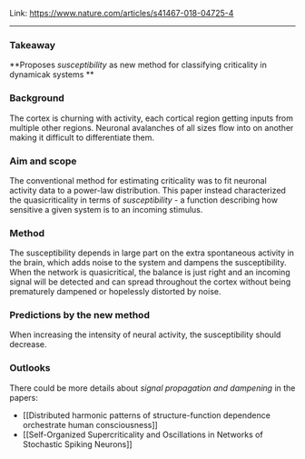Link: https://www.nature.com/articles/s41467-018-04725-4

---
### Takeaway
**Proposes *susceptibility* as new method for classifying criticality in dynamicak systems **

### Background
The cortex is churning with activity, each cortical region getting inputs from multiple other regions. Neuronal avalanches of all sizes flow into on another making it difficult to differentiate them.

### Aim and scope
The conventional method for estimating criticality was to fit neuronal activity data to a power-law distribution. This paper instead characterized the quasicriticality in terms of *susceptibility* - a function describing how sensitive a given system is to an incoming stimulus.

### Method
The susceptibility depends in large part on the extra spontaneous activity in the brain, which adds noise to the system and dampens the susceptibility. When the network is quasicritical, the balance is just right and an incoming signal will be detected and can spread throughout the cortex without being prematurely dampened or hopelessly distorted by noise.

### Predictions by the new method
When increasing the intensity of neural activity, the susceptibility should decrease.

### Outlooks
There could be more details about *signal propagation and dampening* in the papers:
* [[Distributed harmonic patterns of structure-function dependence orchestrate human consciousness]]
* [[Self-Organized Supercriticality and Oscillations in Networks of Stochastic Spiking Neurons]]
